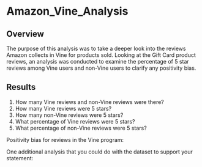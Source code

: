 # Amazon_Vine_Analysis

## Overview 
The purpose of this analysis was to take a deeper look into the reviews Amazon collects in Vine for products sold. Looking at the Gift Card product reviews, an analysis was conducted to examine the percentage of 5 star reviews among Vine users and non-Vine users to clarify any positivity bias.

## Results 
1. How many Vine reviews and non-Vine reviews were there?
2. How many Vine reviews were 5 stars? 
3. How many non-Vine reviews were 5 stars?
4. What percentage of Vine reviews were 5 stars? 
5. What percentage of non-Vine reviews were 5 stars?

Positivity bias for reviews in the Vine program: 

One additional analysis that you could do with the dataset to support your statement:
